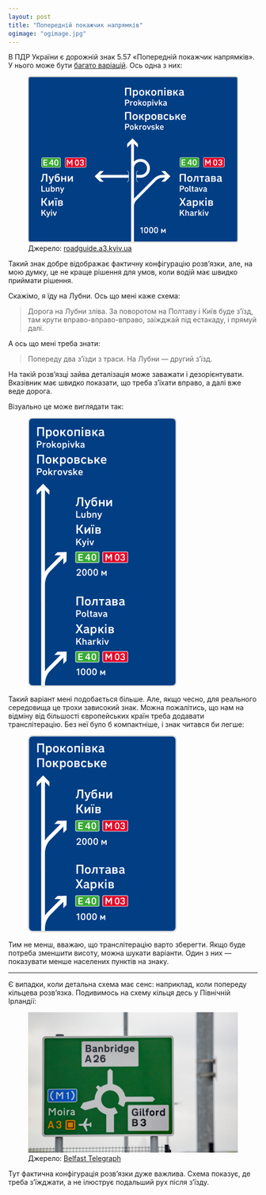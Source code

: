```yaml
---
layout: post
title: "Попередній покажчик напрямків"
ogimage: "ogimage.jpg"
---
```


В ПДР України є дорожній знак 5.57 «Попередній покажчик напрямків». У нього може бути [багато варіацій](http://roadguide.a3.kyiv.ua/#/5-sign-design?id=_55-Схема-знак-551). Ось одна з них:

<figure>
  <img src="/i/blog/scheme-road-sign/sign-scheme-example.png" srcset="/i/blog/scheme-road-sign/sign-scheme-example@2x.png 2x" alt="Знак 5.57 «Попередній покажчик напрямків»">
  <figcaption>Джерело: <a href="http://roadguide.a3.kyiv.ua">roadguide.a3.kyiv.ua</a></figcaption>
</figure>

Такий знак добре відображає фактичну конфігурацію розвʼязки, але, на мою думку, це не краще рішення для умов, коли водій має швидко приймати рішення.

<!-- more -->

Скажімо, я їду на Лубни. Ось що мені каже схема:

> Дорога на Лубни зліва. За поворотом на Полтаву і Київ буде зʼїзд, там крути вправо-вправо-вправо, заїжджай під естакаду, і прямуй далі.

А ось що мені треба знати:

> Попереду два зʼїзди з траси. На Лубни — другий зʼїзд.

На такій розвʼязці зайва деталізація може заважати і дезорієнтувати. Вказівник має швидко показати, що треба зʼїхати вправо, а далі вже веде дорога.

<!-- Тут можна провести аналогію з навігатором — коли мені на Лубни, я очікую, що він мені в потрібний момент підкаже: «через 500 м поверніть праворуч» (і цього буде достатньо). А тут навігатор мені ніби каже: «Так, власне, Лубни зліва. За поворотом на Полтаву і Київ буде зʼїзд, там крути вправо-вправо-вправо, заїждай під естакаду, і далі просто на Лубни». Довго. -->

Візуально це може виглядати так:

<figure>
  <img src="/i/blog/scheme-road-sign/scheme-redesign.png" srcset="/i/blog/scheme-road-sign/scheme-redesign@2x.png 2x" width="300" alt="Схема розвʼязки з двума зʼїздами">
</figure>

Такий варіант мені подобається більше. Але, якщо чесно, для реального середовища це трохи зависокий знак. Можна пожалітись, що нам на відміну від більшості європейських країн треба додавати транслітерацію. Без неї було б компактніше, і знак читався би легше:

<figure>
  <img src="/i/blog/scheme-road-sign/scheme-without-transliteration.png" srcset="/i/blog/scheme-road-sign/scheme-without-transliteration@2x.png 2x" width="300" alt="Схема без транслітерації">
  <!-- <figcaption>Так було б без транслітерації.</figcaption> -->
</figure>

Тим не менш, вважаю, що транслітерацію варто зберегти. Якщо буде потреба зменшити висоту, можна шукати варіанти. Один з них — показувати менше населених пунктів на знаку.

* * *

Є випадки, коли детальна схема має сенс: наприклад, коли попереду кільцева розвʼязка. Подивимось на схему кільця десь у Північній Ірландії:

<figure>
  <img src="/i/blog/scheme-road-sign/roundabout.jpg" alt="Схема кільцевого руху">
  <figcaption>Джерело: <a href="https://www.belfasttelegraph.co.uk/news/northern-ireland/new-road-sign-leaves-motorists-in-a-spin-at-busy-lurgan-roundabout/36385594.html">Belfast Telegraph</a></figcaption>
</figure>

Тут фактична конфігурація розвʼязки дуже важлива. Схема показує, де треба зʼїжджати, а не ілюструє подальший рух після зʼїзду.
